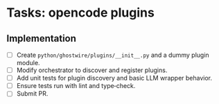 # Tasks: opencode plugins

## Implementation
- [ ] Create `python/ghostwire/plugins/__init__.py` and a dummy plugin module.
- [ ] Modify orchestrator to discover and register plugins.
- [ ] Add unit tests for plugin discovery and basic LLM wrapper behavior.
- [ ] Ensure tests run with lint and type‑check.
- [ ] Submit PR.
